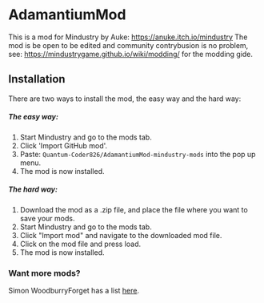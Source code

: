 # AdamantiumMod
This is a mod for Mindustry by Auke: https://anuke.itch.io/mindustry
The mod is be open to be edited and community contrybusion is no problem, see: https://mindustrygame.github.io/wiki/modding/ for the modding gide.

## Installation
There are two ways to install the mod, the easy way and the hard way:

##### The easy way:
1. Start Mindustry and go to the mods tab.
2. Click 'Import GitHub mod'.
3. Paste: ```Quantum-Coder826/AdamantiumMod-mindustry-mods``` into the pop up menu.
4. The mod is now installed.

##### The hard way:
1. Download the mod as a .zip file, and place the file where you want to save your mods.
2. Start Mindustry and go to the mods tab.
3. Click "Import mod" and navigate to the downloaded mod file.
4. Click on the mod file and press load.
5. The mod is now installed.

### Want more mods?
Simon WoodburryForget has a list [here](https://simonwoodburyforget.github.io/mindustry-mods/).
